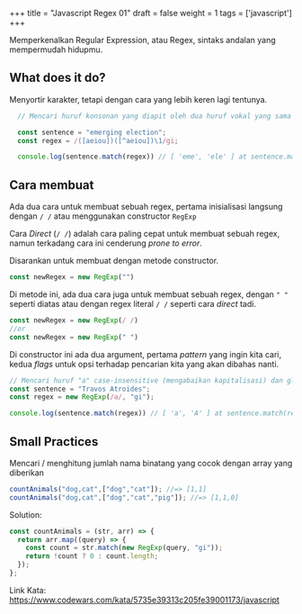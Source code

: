 +++
title = "Javascript Regex 01"
draft = false
weight = 1
tags = ['javascript']
+++

Memperkenalkan Regular Expression, atau Regex, sintaks andalan yang mempermudah hidupmu.

## What does it do?

Menyortir karakter, tetapi dengan cara yang lebih keren lagi tentunya.

```js
  // Mencari huruf konsonan yang diapit oleh dua huruf vokal yang sama

  const sentence = "emerging election";
  const regex = /([aeiou])([^aeiou])\1/gi;

  console.log(sentence.match(regex)) // [ 'eme', 'ele' ] ​​​​​at ​​​​​​​​sentence.match(regex)
```

## Cara membuat

Ada dua cara untuk membuat sebuah regex, pertama inisialisasi langsung dengan `/ /` atau menggunakan constructor `RegExp`

Cara *Direct* (`/ /`) adalah cara paling cepat untuk membuat sebuah regex, namun terkadang cara ini cenderung *prone to error*.

Disarankan untuk membuat dengan metode constructor.

```js
const newRegex = new RegExp("")
```

Di metode ini, ada dua cara juga untuk membuat sebuah regex, dengan `" "` seperti diatas atau dengan regex literal `/ /` seperti cara *direct* tadi.

```js
const newRegex = new RegExp(/ /)
//or
const newRegex = new RegExp(" ")
```

Di constructor ini ada dua argument, pertama *pattern* yang ingin kita cari, kedua *flags* untuk opsi terhadap pencarian kita yang akan dibahas nanti.

```js
// Mencari huruf "a" case-insensitive (mengabaikan kapitalisasi) dan global (keseluruhan dari string)
const sentence = "Travos Atroides";
const regex = new RegExp(/a/, "gi");

console.log(sentence.match(regex)) // [ 'a', 'A' ] ​​​​​at ​​​​​​​​sentence.match(regex)
```

## Small Practices

Mencari / menghitung jumlah nama binatang yang cocok dengan array yang diberikan

```js
countAnimals("dog,cat",["dog","cat"]); //=> [1,1]
countAnimals("dog,cat",["dog","cat","pig"]); //=> [1,1,0]
```

Solution:

```js
const countAnimals = (str, arr) => {
  return arr.map((query) => {
    const count = str.match(new RegExp(query, "gi"));
    return !count ? 0 : count.length;
  });
};
```

Link Kata: https://www.codewars.com/kata/5735e39313c205fe39001173/javascript
